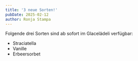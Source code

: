 ```yaml
---
title: '3 neue Sorten!'
pubDate: 2025-02-12
author: Ronja Stampa
---
```


Folgende drei Sorten sind ab sofort im Glacelädeli verfügbar:

- Straciatella
- Vanille
- Erbeersorbet